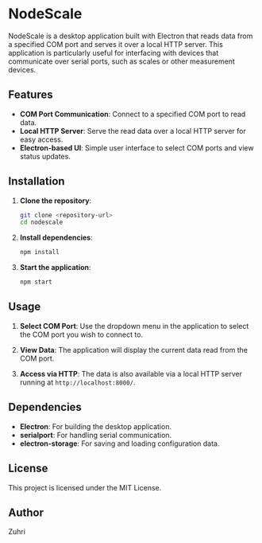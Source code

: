 # NodeScale

NodeScale is a desktop application built with Electron that reads data from a specified COM port and serves it over a local HTTP server. This application is particularly useful for interfacing with devices that communicate over serial ports, such as scales or other measurement devices.

## Features

- **COM Port Communication**: Connect to a specified COM port to read data.
- **Local HTTP Server**: Serve the read data over a local HTTP server for easy access.
- **Electron-based UI**: Simple user interface to select COM ports and view status updates.

## Installation

1. **Clone the repository**:
   ```bash
   git clone <repository-url>
   cd nodescale
   ```

2. **Install dependencies**:
   ```bash
   npm install
   ```

3. **Start the application**:
   ```bash
   npm start
   ```

## Usage

1. **Select COM Port**: Use the dropdown menu in the application to select the COM port you wish to connect to.

2. **View Data**: The application will display the current data read from the COM port.

3. **Access via HTTP**: The data is also available via a local HTTP server running at `http://localhost:8000/`.

## Dependencies

- **Electron**: For building the desktop application.
- **serialport**: For handling serial communication.
- **electron-storage**: For saving and loading configuration data.

## License

This project is licensed under the MIT License.

## Author

Zuhri
